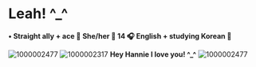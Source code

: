 # Leah! ^_^

**• Straight ally + ace 🔪 She/her 🖤 14 🎧 English + studying Korean 🩶**

![1000002477](https://github.com/user-attachments/assets/31ac97d7-5929-4bdb-8bc5-79db42a25101)
![1000002317](https://github.com/user-attachments/assets/c794e818-d558-49f2-89b3-7fe5ec0aa78a)
**Hey Hannie I love you! ^_^**
![1000002477](https://github.com/user-attachments/assets/9c3d2fd2-670d-4f47-97a2-e1307bcc9007)

